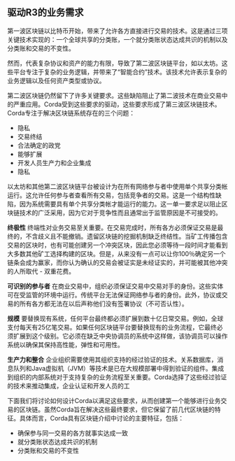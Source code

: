 ## 驱动R3的业务需求

第一波区块链以比特币开始，带来了允许各方直接进行交易的技术。这是通过三项关键技术实现的：一个全球共享的分类账，一个就分类账状态达成共识的机制以及分类账和交易的不变性。

然而，代表复杂协议和资产的能力有限，导致了第二波区块链平台，如以太坊。这些平台专注于复杂的业务逻辑，并带来了“智能合约”技术。该技术允许表示复杂的业务逻辑以及任何资产类型或协议。

第二波区块链仍然留下了许多关键要求。这些缺陷阻止了第二波技术在商业交易中的严重应用。Corda受到这些要求的驱动，这些要求形成了第三波区块链技术。Corda专注于解决区块链系统存在的三个问题：

- 隐私
- 交易终结
- 合法确定的政党
- 能够扩展
- 开发人员生产力和企业集成
- 隐私

以太坊和其他第二波区块链平台被设计为在所有网络参与者中使用单个共享分类帐运行。这允许任何参与者查看所有交易，包括竞争者的交易。这是一个结构性缺陷，因为系统需要具有单个共享分类帐才能运行的能力。这一单一要求足以阻止区块链技术的广泛采用，因为它对于竞争性而且通常出于监管原因是不可接受的。

**终极性**
终端性对业务交易至关重要。在交易完成时，所有各方必须保证交易是最终的，不含歧义且不能撤销。遗留区块链的挖掘机制缺乏终结性。当矿工传播包含交易的区块时，也有可能创建另一个冲突区块，因此您必须等待一段时间才能看到大多数其他矿工选择构建的区块。但是，从来没有一点可以让你100％确定另一个链条会成为赢家，而你认为​​确认的交易会被证实是未经证实的，并可能被其他冲突的人所取代 - 双重花费。

**可识别的参与者**
在商业交易中，组织必须保证交易中交易对手的身份。这些实体可在受监管的环境中运行。传统平台无法保证网络参与者的身份。此外，协议或交易的所有各方都无法在以后声称他们没有签署协议（不可否认性）。

**规模**
要替换现有系统，任何平台最终都必须扩展到数十亿日常交易。例如，全球支付每天有25亿笔交易。如果任何区块链平台要替换现有的业务流程，它最终必须扩展到这个级别。它必须在缺乏中央协调员的系统中这样做，该协调员可以操作系统以确保其保持高性能，弹性和可用性。

**生产力和整合**
企业组织需要使用其组织支持的经过验证的技术。关系数据库，消息队列和Java虚拟机（JVM）等技术是已在大规模部署中得到验证的组件。集成到组织的内部系统对于支持复杂的业务流程至关重要。Corda选择了这些经过验证的技术来推动集成，企业认证和开发人员的工

下面我们将讨论如何设计Corda以满足这些要求，从而创建第一个能够进行业务交易的区块链。虽然Corda旨在解决这些最终要求，但它保留了前几代区块链的特征。具体而言，Corda具有区块链介绍中讨论的主要特征，包括：

- 确保参与同一交易的各方就事实达成一致
- 就分类账状态达成共识的机制
- 分类账和交易的不变性
